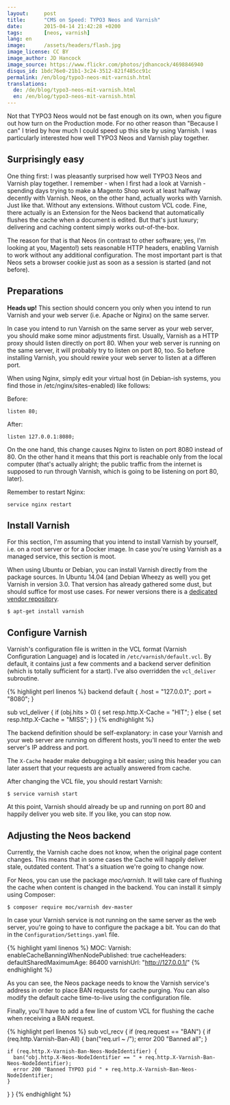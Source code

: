 ```yaml
---
layout:     post
title:      "CMS on Speed: TYPO3 Neos and Varnish"
date:       2015-04-14 21:42:28 +0200
tags:       [neos, varnish]
lang: en
image:      /assets/headers/flash.jpg
image_license: CC BY
image_author: JD Hancock
image_source: https://www.flickr.com/photos/jdhancock/4698846940
disqus_id: 1bdc76e0-21b1-3c24-3512-821f485cc91c
permalink: /en/blog/typo3-neos-mit-varnish.html
translations:
  de: /de/blog/typo3-neos-mit-varnish.html
  en: /en/blog/typo3-neos-mit-varnish.html
---
```


Not that TYPO3 Neos would not be fast enough on its own, when you figure out how turn on the Production mode. For no other reason than "Because I can" I tried by how much I could speed up this site by using Varnish. I was particularly interested how well TYPO3 Neos and Varnish play together.

## Surprisingly easy

One thing first: I was pleasantly surprised how well TYPO3 Neos and Varnish play together. I remember - when I first had a look at Varnish - spending days trying to make a Magento Shop work at least halfway decently with Varnish. Neos, on the other hand, actually works with Varnish. Just like that. Without any extensions. Without custom VCL code. Fine, there actually is an Extension for the Neos backend that automatically flushes the cache when a document is edited. But that's just luxury; delivering and caching content simply works out-of-the-box.

The reason for that is that Neos (in contrast to other software; yes, I'm looking at you, Magento!) sets reasonable HTTP headers, enabling Varnish to work without any additional configuration. The most important part is that Neos sets a browser cookie just as soon as a session is started (and not before).

## Preparations

<div class="my-alert caution">
  <i class="glyphicon glyphicon-alert"></i>
  <div>
    <strong>Heads up!</strong> This section should concern you only when you intend to run Varnish and your web server (i.e. Apache or Nginx) on the same server.
  </div>
</div>

In case you intend to run Varnish on the same server as your web server, you should make some minor adjustments first. Usually, Varnish as a HTTP proxy should listen directly on port 80. When your web server is running on the same server, it will probably try to listen on port 80, too. So before installing Varnish, you should rewire your web server to listen at a differen port.

When using Nginx, simply edit your virtual host (in Debian-ish systems, you find those in /etc/nginx/sites-enabled) like follows:

Before:

```nginx
listen 80;
```

After:

```nginx
listen 127.0.0.1:8080;
```

On the one hand, this change causes Nginx to listen on port 8080 instead of 80. On the other hand it means that this port is reachable only from the local computer (that's actually alright; the public traffic from the internet is supposed to run through Varnish, which is going to be listening on port 80, later).

Remember to restart Nginx:

    service nginx restart

## Install Varnish

For this section, I'm assuming that you intend to install Varnish by yourself, i.e. on a root server or for a Docker image. In case you're using Varnish as a managed service, this section is moot.

When using Ubuntu or Debian, you can install Varnish directly from the package sources. In Ubuntu 14.04 (and Debian Wheezy as well) you get Varnish in version 3.0. That version has already gathered some dust, but should suffice for most use cases. For newer versions there is a [dedicated vendor repository][varnish-ubuntu].

    $ apt-get install varnish

## Configure Varnish

Varnish's configuration file is written in the VCL format (Varnish Configuration Language) and is located in `/etc/varnish/default.vcl`. By default, it contains just a few comments and a backend server definition (which is totally sufficient for a start). I've also overridden the `vcl_deliver` subroutine.

{% highlight perl linenos %}
backend default {
  .host = "127.0.0.1";
  .port = "8080";
}

sub vcl_deliver {
  if (obj.hits > 0) {
    set resp.http.X-Cache = "HIT";
  } else {
    set resp.http.X-Cache = "MISS";
  }
}
{% endhighlight %}

The backend definition should be self-explanatory: in case your Varnish and your web server are running on different hosts, you'll need to enter the web server's IP address and port.

The `X-Cache` header make debugging a bit easier; using this header you can later assert that your requests are actually answered from cache.

After changing the VCL file, you should restart Varnish:

    $ service varnish start

At this point, Varnish should already be up and running on port 80 and happily deliver you web site. If you like, you can stop now.

## Adjusting the Neos backend

Currently, the Varnish cache does not know, when the original page content changes. This means that in some cases the Cache will happily deliver stale, outdated content. That's a situation we're going to change now.

For Neos, you can use the package *moc/varnish*. It will take care of flushing the cache when content is changed in the backend. You can install it simply using Composer:

    $ composer require moc/varnish dev-master

In case your Varnish service is not running on the same server as the web server, you're going to have to configure the package a bit. You can do that in the `Configuration/Settings.yaml` file.

{% highlight yaml linenos %}
MOC:
  Varnish:
    enableCacheBanningWhenNodePublished: true
    cacheHeaders:
      defaultSharedMaximumAge: 86400
    varnishUrl: "http://127.0.0.1/"
{% endhighlight %}

As you can see, the Neos package needs to know the Varnish service's address in order to place BAN requests for cache purging. You can also modify the default cache time-to-live using the configuration file.

Finally, you'll have to add a few line of custom VCL for flushing the cache when receiving a BAN request.

{% highlight perl linenos %}
sub vcl_recv {
  if (req.request == "BAN") {
    if (req.http.Varnish-Ban-All) {
      ban("req.url ~ /");
      error 200 "Banned all";
    }

    if (req.http.X-Varnish-Ban-Neos-NodeIdentifier) {
      ban("obj.http.X-Neos-NodeIdentifier == " + req.http.X-Varnish-Ban-Neos-NodeIdentifier);
      error 200 "Banned TYPO3 pid " + req.http.X-Varnish-Ban-Neos-NodeIdentifier;
    }
  }
}
{% endhighlight %}

[varnish-ubuntu]: https://www.varnish-cache.org/installation/ubuntu
